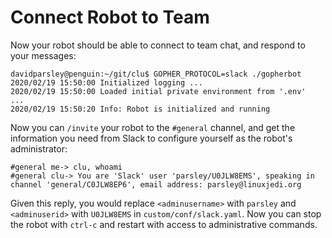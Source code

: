 # Connect Robot to Team
Now your robot should be able to connect to team chat, and respond to your messages:
```shell
davidparsley@penguin:~/git/clu$ GOPHER_PROTOCOL=slack ./gopherbot 
2020/02/19 15:50:00 Initialized logging ...
2020/02/19 15:50:00 Loaded initial private environment from '.env'
...
2020/02/19 15:50:20 Info: Robot is initialized and running
```

Now you can `/invite` your robot to the `#general` channel, and get the information you need from Slack to configure yourself as the robot's administrator:
```
#general me-> clu, whoami
#general clu-> You are 'Slack' user 'parsley/U0JLW8EMS', speaking in channel 'general/C0JLW8EP6', email address: parsley@linuxjedi.org
```

Given this reply, you would replace `<adminusername>` with `parsley` and `<adminuserid>` with `U0JLW8EMS` in `custom/conf/slack.yaml`. Now you can stop the robot with `ctrl-c` and restart with access to administrative commands.
